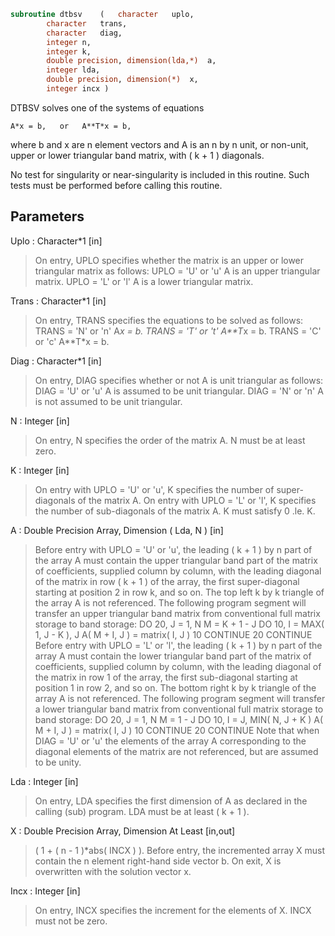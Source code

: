 ```fortran
subroutine dtbsv	(	character	uplo,
		character	trans,
		character	diag,
		integer	n,
		integer	k,
		double precision, dimension(lda,*)	a,
		integer	lda,
		double precision, dimension(*)	x,
		integer	incx )
```

 DTBSV  solves one of the systems of equations

    A*x = b,   or   A**T*x = b,

 where b and x are n element vectors and A is an n by n unit, or
 non-unit, upper or lower triangular band matrix, with ( k + 1 )
 diagonals.

 No test for singularity or near-singularity is included in this
 routine. Such tests must be performed before calling this routine.

## Parameters
Uplo : Character*1 [in]
> On entry, UPLO specifies whether the matrix is an upper or
> lower triangular matrix as follows:
> UPLO = 'U' or 'u'   A is an upper triangular matrix.
> UPLO = 'L' or 'l'   A is a lower triangular matrix.

Trans : Character*1 [in]
> On entry, TRANS specifies the equations to be solved as
> follows:
> TRANS = 'N' or 'n'   A*x = b.
> TRANS = 'T' or 't'   A**T*x = b.
> TRANS = 'C' or 'c'   A**T*x = b.

Diag : Character*1 [in]
> On entry, DIAG specifies whether or not A is unit
> triangular as follows:
> DIAG = 'U' or 'u'   A is assumed to be unit triangular.
> DIAG = 'N' or 'n'   A is not assumed to be unit
> triangular.

N : Integer [in]
> On entry, N specifies the order of the matrix A.
> N must be at least zero.

K : Integer [in]
> On entry with UPLO = 'U' or 'u', K specifies the number of
> super-diagonals of the matrix A.
> On entry with UPLO = 'L' or 'l', K specifies the number of
> sub-diagonals of the matrix A.
> K must satisfy  0 .le. K.

A : Double Precision Array, Dimension ( Lda, N ) [in]
> Before entry with UPLO = 'U' or 'u', the leading ( k + 1 )
> by n part of the array A must contain the upper triangular
> band part of the matrix of coefficients, supplied column by
> column, with the leading diagonal of the matrix in row
> ( k + 1 ) of the array, the first super-diagonal starting at
> position 2 in row k, and so on. The top left k by k triangle
> of the array A is not referenced.
> The following program segment will transfer an upper
> triangular band matrix from conventional full matrix storage
> to band storage:
> DO 20, J = 1, N
> M = K + 1 - J
> DO 10, I = MAX( 1, J - K ), J
> A( M + I, J ) = matrix( I, J )
> 10    CONTINUE
> 20 CONTINUE
> Before entry with UPLO = 'L' or 'l', the leading ( k + 1 )
> by n part of the array A must contain the lower triangular
> band part of the matrix of coefficients, supplied column by
> column, with the leading diagonal of the matrix in row 1 of
> the array, the first sub-diagonal starting at position 1 in
> row 2, and so on. The bottom right k by k triangle of the
> array A is not referenced.
> The following program segment will transfer a lower
> triangular band matrix from conventional full matrix storage
> to band storage:
> DO 20, J = 1, N
> M = 1 - J
> DO 10, I = J, MIN( N, J + K )
> A( M + I, J ) = matrix( I, J )
> 10    CONTINUE
> 20 CONTINUE
> Note that when DIAG = 'U' or 'u' the elements of the array A
> corresponding to the diagonal elements of the matrix are not
> referenced, but are assumed to be unity.

Lda : Integer [in]
> On entry, LDA specifies the first dimension of A as declared
> in the calling (sub) program. LDA must be at least
> ( k + 1 ).

X : Double Precision Array, Dimension At Least [in,out]
> ( 1 + ( n - 1 )*abs( INCX ) ).
> Before entry, the incremented array X must contain the n
> element right-hand side vector b. On exit, X is overwritten
> with the solution vector x.

Incx : Integer [in]
> On entry, INCX specifies the increment for the elements of
> X. INCX must not be zero.

